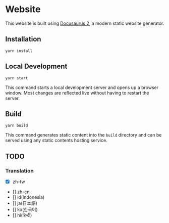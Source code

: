 # Website

This website is built using [Docusaurus 2](https://docusaurus.io/), a modern static website generator.

## Installation

```console
yarn install
```

## Local Development

```console
yarn start
```

This command starts a local development server and opens up a browser window. Most changes are reflected live without having to restart the server.

## Build

```console
yarn build
```

This command generates static content into the `build` directory and can be served using any static contents hosting service.

## TODO

### Translation

- [x] zh-tw
- [] zh-cn
- [] id(Indonesia)
- [] ja(日本語)
- [] ko(한국어)
- [] hi(हिन्दी)

